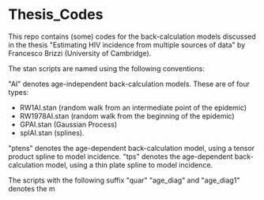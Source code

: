 # Thesis_Codes
This repo contains (some) codes for the back-calculation models discussed in the thesis "Estimating HIV incidence from multiple sources of data" by Francesco Brizzi (University of Cambridge).

The stan scripts are named using the following conventions:

"AI" denotes age-independent back-calculation models. These are of four types: 
- RW1AI.stan (random walk from an intermediate point of the epidemic)
- RW1978AI.stan (random walk from the beginning of the epidemic)
- GPAI.stan (Gaussian Process)
- splAI.stan (splines).

"ptens" denotes the age-dependent back-calculation model, using a tensor product spline to model incidence.
"tps" denotes the age-dependent back-calculation model, using a thin plate spline to model incidence.

The scripts with the following suffix
"quar"
"age_diag" and "age_diag1" denotes the m

